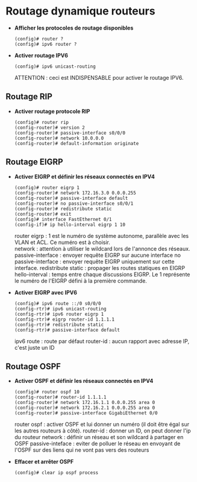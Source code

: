 # Routage dynamique routeurs

* **Afficher les protocoles de routage disponibles**
	```
	(config)# router ?
	(config)# ipv6 router ?
	```

* **Activer routage IPV6**
	```
	(config)# ipv6 unicast-routing
	```
	ATTENTION : ceci est INDISPENSABLE pour activer le routage IPV6.

## Routage RIP

* **Activer routage protocole RIP**
	```
	(config)# router rip
	(config-router)# version 2
	(config-router)# passive-interface s0/0/0
	(config-router)# network 10.0.0.0
	(config-router)# default-information originate
	```

## Routage EIGRP

* **Activer EIGRP et définir les réseaux connectés en IPV4**
	```
	(config)# router eigrp 1
	(config-router)# network 172.16.3.0 0.0.0.255
	(config-router)# passive-interface default
	(config-router)# no passive-interface s0/0/1
	(config-router)# redistribute static
	(config-router)# exit
	(config)# interface FastEthernet 0/1
	(config-if)# ip hello-interval eigrp 1 10
	```
	router eigrp : 1 est le numéro de système autonome, parallèle avec les VLAN et ACL. Ce numéro est à choisir.  
	network : attention à utiliser le wildcard lors de l'annonce des réseaux.
	passive-interface : envoyer requête EIGRP sur aucune interface
	no passive-interface : envoyer requête EIGRP uniquement sur cette interface.
	redistribute static : propager les routes statiques en EIGRP
	hello-interval : temps entre chaque discussions EIGRP. Le 1 représente le numéro de l'EIGRP défini à la première commande.

* **Activer EIGRP avec IPV6**
	```
	(config)# ipv6 route ::/0 s0/0/0
	(config-rtr)# ipv6 unicast-routing
	(config-rtr)# ipv6 router eigrp 1
	(config-rtr)# eigrp router-id 1.1.1.1
	(config-rtr)# redistribute static
	(config-rtr)# passive-interface default
	```
	ipv6 route : route par défaut
	router-id : aucun rapport avec adresse IP, c'est juste un ID

## Routage OSPF

* **Activer OSPF et définir les réseaux connectés en IPV4**
	```
	(config)# router ospf 10
	(config-router)# router-id 1.1.1.1
	(config-router)# network 172.16.1.1 0.0.0.255 area 0
	(config-router)# network 172.16.2.1 0.0.0.255 area 0
	(config-router)# passive-interface GigabiEthernet 0/0
	```
	router ospf : activer OSPF et lui donner un numéro (il doit être égal sur les autres routeurs à côté).
	router-id : donner un ID, on peut donner l'ip du routeur
	network : définir un réseau et son wildcard à partager en OSPF
	passive-inteface : eviter de polluer le réseau en envoyant de l'OSPF sur des liens qui ne vont pas vers des routeurs

* **Effacer et arrêter OSPF**
	```
	(config)# clear ip ospf process
	```